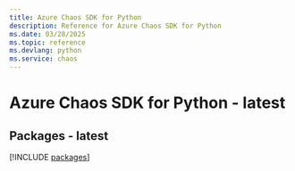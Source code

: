 ```yaml
---
title: Azure Chaos SDK for Python
description: Reference for Azure Chaos SDK for Python
ms.date: 03/28/2025
ms.topic: reference
ms.devlang: python
ms.service: chaos
---
```

# Azure Chaos SDK for Python - latest
## Packages - latest
[!INCLUDE [packages](chaos-index.md)]